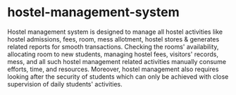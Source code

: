 # hostel-management-system
Hostel management system is designed to manage all hostel activities like hostel admissions, fees, room, mess allotment, hostel stores &amp; generates related reports for smooth transactions. Checking the rooms' availability, allocating room to new students, managing hostel fees, visitors' records, mess, and all such hostel management related activities manually consume efforts, time, and resources. Moreover, hostel management also requires looking after the security of students which can only be achieved with close supervision of daily students' activities.

